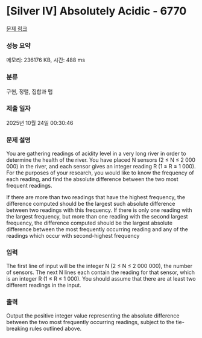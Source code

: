 # [Silver IV] Absolutely Acidic - 6770 

[문제 링크](https://www.acmicpc.net/problem/6770) 

### 성능 요약

메모리: 236176 KB, 시간: 488 ms

### 분류

구현, 정렬, 집합과 맵

### 제출 일자

2025년 10월 24일 00:30:46

### 문제 설명

<p>You are gathering readings of acidity level in a very long river in order to determine the health of the river. You have placed N sensors (2 ≤ N ≤ 2 000 000) in the river, and each sensor gives an integer reading R (1 ≤ R ≤ 1 000). For the purposes of your research, you would like to know the frequency of each reading, and find the absolute difference between the two most frequent readings.</p>

<p>If there are more than two readings that have the highest frequency, the difference computed should be the largest such absolute difference between two readings with this frequency. If there is only one reading with the largest frequency, but more than one reading with the second largest frequency, the difference computed should be the largest absolute difference between the most frequently occurring reading and any of the readings which occur with second-highest frequency</p>

### 입력 

 <p>The first line of input will be the integer N (2 ≤ N ≤ 2 000 000), the number of sensors. The next N lines each contain the reading for that sensor, which is an integer R (1 ≤ R ≤ 1 000). You should assume that there are at least two different readings in the input.</p>

### 출력 

 <p>Output the positive integer value representing the absolute difference between the two most frequently occurring readings, subject to the tie-breaking rules outlined above.</p>

